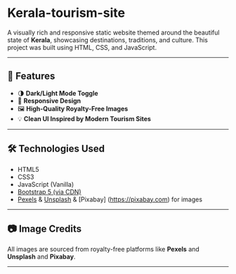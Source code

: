 # Kerala-tourism-site

A visually rich and responsive static website themed around the beautiful state of **Kerala**, showcasing destinations, traditions, and culture. This project was built using HTML, CSS, and JavaScript.

---

## 🌟 Features

- 🌗 **Dark/Light Mode Toggle**
- 📱 **Responsive Design**
- 🖼️ **High-Quality Royalty-Free Images**
- 💡 **Clean UI Inspired by Modern Tourism Sites**

---

## 🛠️ Technologies Used

- HTML5
- CSS3
- JavaScript (Vanilla)
- [Bootstrap 5 (via CDN)](https://getbootstrap.com/)
- [Pexels](https://pexels.com) & [Unsplash](https://unsplash.com) & [Pixabay] (https://pixabay.com) for images

---


## 📷 Image Credits

All images are sourced from royalty-free platforms like **Pexels** and **Unsplash** and **Pixabay**.

---
